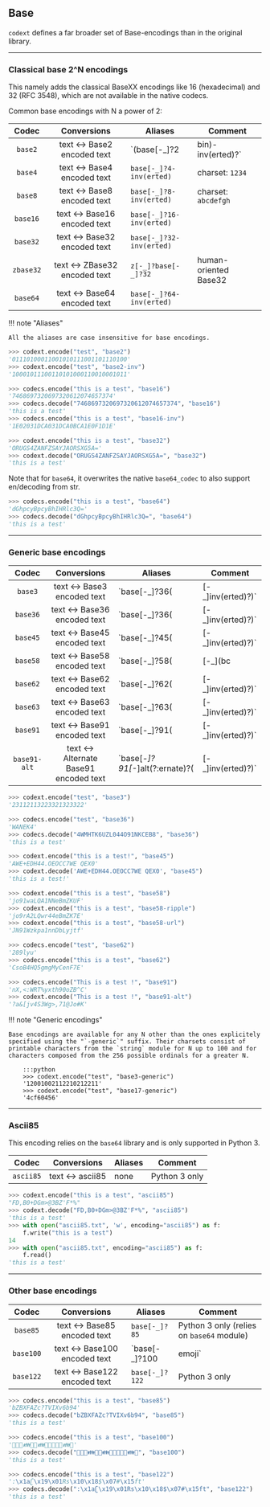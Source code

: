 ## Base

`codext` defines a far broader set of Base-encodings than in the original library.

-----

### Classical base 2^N encodings

This namely adds the classical BaseXX encodings like 16 (hexadecimal) and 32 (RFC 3548), which are not available in the native codecs.

Common base encodings with N a power of 2:

**Codec** | **Conversions** | **Aliases** | **Comment**
:---: | :---: | --- | ---
`base2` | text <-> Base2 encoded text | `(base[-_]?2|bin)-inv(erted)?` | 
`base4` | text <-> Base4 encoded text | `base[-_]?4-inv(erted)` | charset: `1234`
`base8` | text <-> Base8 encoded text | `base[-_]?8-inv(erted)` | charset: `abcdefgh`
`base16` | text <-> Base16 encoded text | `base[-_]?16-inv(erted)` | 
`base32` | text <-> Base32 encoded text | `base[-_]?32-inv(erted)` | 
`zbase32` | text <-> ZBase32 encoded text | `z[-_]?base[-_]?32` | human-oriented Base32
`base64` | text <-> Base64 encoded text | `base[-_]?64-inv(erted)` | 

!!! note "Aliases"
    
    All the aliases are case insensitive for base encodings.

```python
>>> codext.encode("test", "base2")
'01110100011001010111001101110100'
>>> codext.encode("test", "base2-inv")
'10001011100110101000110010001011'
```

```python
>>> codecs.encode("this is a test", "base16")
'7468697320697320612074657374'
>>> codecs.decode("7468697320697320612074657374", "base16")
'this is a test'
>>> codecs.encode("this is a test", "base16-inv")
'1E02031DCA031DCA0BCA1E0F1D1E'
```

```python
>>> codext.encode("this is a test", "base32")
'ORUGS4ZANFZSAYJAORSXG5A='
>>> codext.decode("ORUGS4ZANFZSAYJAORSXG5A=", "base32")
'this is a test'
```

Note that for `base64`, it overwrites the native `base64_codec` to also support en/decoding from str.

```python
>>> codecs.encode("this is a test", "base64")
'dGhpcyBpcyBhIHRlc3Q='
>>> codecs.decode("dGhpcyBpcyBhIHRlc3Q=", "base64")
'this is a test'
```

-----

### Generic base encodings

**Codec** | **Conversions** | **Aliases** | **Comment**
:---: | :---: | --- | ---
`base3` | text <-> Base3 encoded text | `base[-_]?36(|[-_]inv(erted)?)` | 
`base36` | text <-> Base36 encoded text | `base[-_]?36(|[-_]inv(erted)?)` | 
`base45` | text <-> Base45 encoded text | `base[-_]?45(|[-_]inv(erted)?)` | 
`base58` | text <-> Base58 encoded text | `base[-_]?58(|[-_](bc|bitcoin|rp|ripple|fl|flickr|short[-]?url|url))` | supports Bitcoin, Ripple and short URL
`base62` | text <-> Base62 encoded text | `base[-_]?62(|[-_]inv(erted)?)` | 
`base63` | text <-> Base63 encoded text | `base[-_]?63(|[-_]inv(erted)?)` | 
`base91` | text <-> Base91 encoded text | `base[-_]?91(|[-_]inv(erted)?)` | 
`base91-alt` | text <-> Alternate Base91 encoded text | `base[-_]?91[-_]alt(?:ernate)?(|[-_]inv(erted)?)` | Another version of Base91

```python
>>> codext.encode("test", "base3")
'23112113223321323322'
```

```python
>>> codecs.encode("test", "base36")
'WANEK4'
>>> codecs.decode("4WMHTK6UZL044O91NKCEB8", "base36")
'this is a test'
```

```python
>>> codext.encode("this is a test!", "base45")
'AWE+EDH44.OEOCC7WE QEX0'
>>> codext.decode('AWE+EDH44.OEOCC7WE QEX0', "base45")
'this is a test!'
```

```python
>>> codext.encode("this is a test", "base58")
'jo91waLQA1NNeBmZKUF'
>>> codext.encode("this is a test", "base58-ripple")
'jo9rA2LQwr44eBmZK7E'
>>> codext.encode("this is a test", "base58-url")
'JN91Wzkpa1nnDbLyjtf'
```

```python
>>> codecs.encode("test", "base62")
'289lyu'
>>> codecs.encode("this is a test", "base62")
'CsoB4HQ5gmgMyCenF7E'
```

```python
>>> codecs.encode("This is a test !", "base91")
'nX,<:WRT%yxth90oZB^C'
>>> codext.encode("This is a test !", "base91-alt")
'?a&[jv4S3Wg>,71@Jo#K'
```

!!! note "Generic encodings"
    
    Base encodings are available for any N other than the ones explicitely specified using the "`-generic`" suffix. Their charsets consist of printable characters from the `string` module for N up to 100 and for characters composed from the 256 possible ordinals for a greater N.

        :::python
        >>> codext.encode("test", "base3-generic")
        '12001002112210212211'
        >>> codext.encode("test", "base17-generic")
        '4cf60456'

-----

### Ascii85

This encoding relies on the `base64` library and is only supported in Python 3.

**Codec** | **Conversions** | **Aliases** | **Comment**
:---: | :---: | --- | ---
`ascii85` | text <-> ascii85 | none | Python 3 only

```python
>>> codext.encode("this is a test", "ascii85")
"FD,B0+DGm>@3BZ'F*%"
>>> codext.decode("FD,B0+DGm>@3BZ'F*%", "ascii85")
'this is a test'
>>> with open("ascii85.txt", 'w', encoding="ascii85") as f:
	f.write("this is a test")
14
>>> with open("ascii85.txt", encoding="ascii85") as f:
	f.read()
'this is a test'
```

-----

### Other base encodings

**Codec** | **Conversions** | **Aliases** | **Comment**
:---: | :---: | --- | ---
`base85` | text <-> Base85 encoded text | `base[-_]?85` | Python 3 only (relies on `base64` module)
`base100` | text <-> Base100 encoded text | `base[-_]?100|emoji` | Python 3 only
`base122` | text <-> Base122 encoded text | `base[-_]?122` | Python 3 only

```python
>>> codecs.encode("this is a test", "base85")
'bZBXFAZc?TVIXv6b94'
>>> codecs.decode("bZBXFAZc?TVIXv6b94", "base85")
'this is a test'
```

```python
>>> codecs.encode("this is a test", "base100")
'👫👟👠👪🐗👠👪🐗👘🐗👫👜👪👫'
>>> codecs.decode("👫👟👠👪🐗👠👪🐗👘🐗👫👜👪👫", "base100")
'this is a test'
```

```python
>>> codecs.encode("this is a test", "base122")
':\x1aʗ\x19\x01Rs\x10\x18$\x07#\x15ft'
>>> codecs.decode(":\x1aʗ\x19\x01Rs\x10\x18$\x07#\x15ft", "base122")
'this is a test'
```

